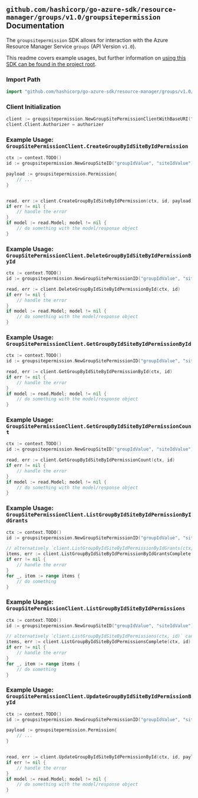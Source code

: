 
## `github.com/hashicorp/go-azure-sdk/resource-manager/groups/v1.0/groupsitepermission` Documentation

The `groupsitepermission` SDK allows for interaction with the Azure Resource Manager Service `groups` (API Version `v1.0`).

This readme covers example usages, but further information on [using this SDK can be found in the project root](https://github.com/hashicorp/go-azure-sdk/tree/main/docs).

### Import Path

```go
import "github.com/hashicorp/go-azure-sdk/resource-manager/groups/v1.0/groupsitepermission"
```


### Client Initialization

```go
client := groupsitepermission.NewGroupSitePermissionClientWithBaseURI("https://management.azure.com")
client.Client.Authorizer = authorizer
```


### Example Usage: `GroupSitePermissionClient.CreateGroupByIdSiteByIdPermission`

```go
ctx := context.TODO()
id := groupsitepermission.NewGroupSiteID("groupIdValue", "siteIdValue")

payload := groupsitepermission.Permission{
	// ...
}


read, err := client.CreateGroupByIdSiteByIdPermission(ctx, id, payload)
if err != nil {
	// handle the error
}
if model := read.Model; model != nil {
	// do something with the model/response object
}
```


### Example Usage: `GroupSitePermissionClient.DeleteGroupByIdSiteByIdPermissionById`

```go
ctx := context.TODO()
id := groupsitepermission.NewGroupSitePermissionID("groupIdValue", "siteIdValue", "permissionIdValue")

read, err := client.DeleteGroupByIdSiteByIdPermissionById(ctx, id)
if err != nil {
	// handle the error
}
if model := read.Model; model != nil {
	// do something with the model/response object
}
```


### Example Usage: `GroupSitePermissionClient.GetGroupByIdSiteByIdPermissionById`

```go
ctx := context.TODO()
id := groupsitepermission.NewGroupSitePermissionID("groupIdValue", "siteIdValue", "permissionIdValue")

read, err := client.GetGroupByIdSiteByIdPermissionById(ctx, id)
if err != nil {
	// handle the error
}
if model := read.Model; model != nil {
	// do something with the model/response object
}
```


### Example Usage: `GroupSitePermissionClient.GetGroupByIdSiteByIdPermissionCount`

```go
ctx := context.TODO()
id := groupsitepermission.NewGroupSiteID("groupIdValue", "siteIdValue")

read, err := client.GetGroupByIdSiteByIdPermissionCount(ctx, id)
if err != nil {
	// handle the error
}
if model := read.Model; model != nil {
	// do something with the model/response object
}
```


### Example Usage: `GroupSitePermissionClient.ListGroupByIdSiteByIdPermissionByIdGrants`

```go
ctx := context.TODO()
id := groupsitepermission.NewGroupSitePermissionID("groupIdValue", "siteIdValue", "permissionIdValue")

// alternatively `client.ListGroupByIdSiteByIdPermissionByIdGrants(ctx, id)` can be used to do batched pagination
items, err := client.ListGroupByIdSiteByIdPermissionByIdGrantsComplete(ctx, id)
if err != nil {
	// handle the error
}
for _, item := range items {
	// do something
}
```


### Example Usage: `GroupSitePermissionClient.ListGroupByIdSiteByIdPermissions`

```go
ctx := context.TODO()
id := groupsitepermission.NewGroupSiteID("groupIdValue", "siteIdValue")

// alternatively `client.ListGroupByIdSiteByIdPermissions(ctx, id)` can be used to do batched pagination
items, err := client.ListGroupByIdSiteByIdPermissionsComplete(ctx, id)
if err != nil {
	// handle the error
}
for _, item := range items {
	// do something
}
```


### Example Usage: `GroupSitePermissionClient.UpdateGroupByIdSiteByIdPermissionById`

```go
ctx := context.TODO()
id := groupsitepermission.NewGroupSitePermissionID("groupIdValue", "siteIdValue", "permissionIdValue")

payload := groupsitepermission.Permission{
	// ...
}


read, err := client.UpdateGroupByIdSiteByIdPermissionById(ctx, id, payload)
if err != nil {
	// handle the error
}
if model := read.Model; model != nil {
	// do something with the model/response object
}
```
